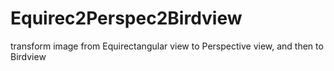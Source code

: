 # Equirec2Perspec2Birdview
transform image from Equirectangular view to Perspective view, and then to Birdview
